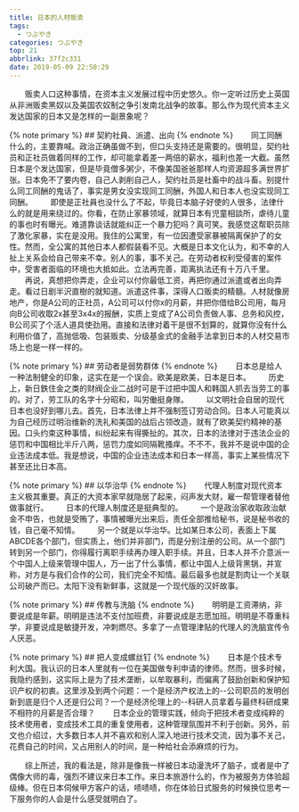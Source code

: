 ```yaml
---
title: 日本的人材贩卖
tags:
  - つぶやき
categories: つぶやき
top: 21
abbrlink: 37f2c331
date: 2019-05-09 22:50:29
---
```

&emsp;&emsp;贩卖人口这种事情，在资本主义发展过程中历史悠久。你一定听过历史上英国从非洲贩卖黑奴以及美国农奴制之争引发南北战争的故事。那么作为现代资本主义发达国家的日本又是怎样的一副景象呢？<!--more-->

{% note primary %}
    ## 契約社員、派遣、出向
{% endnote %}
&emsp;&emsp;同工同酬什么的，主要靠喊。政治正确虽做不到，但口头支持还是需要的。很明显，契约社员和正社员做着同样的工作，却可能拿着差一两倍的薪水，福利也差一大截。虽然日本是个发达国家，但是毕竟僧多粥少，不像美国爸爸那样人均资源超多满世界扩张。日本免不了要内卷，自己人剥削自己人，契约社员是社畜中的战斗畜。别提什么同工同酬的鬼话了，事实是男女没实现同工同酬，外国人和日本人也没实现同工同酬。
&emsp;&emsp;即使是正社員也没什么了不起，毕竟日本脑子好使的人很多，法律什么的就是用来绕过的。你看，在防止家暴领域，就算日本有児童相談所，虐待儿童的事也时有曝光。难道靠谈话就能纠正一个暴力犯吗？真可笑。我感觉这帮职员除了激化家暴，实在是没用。我住的公寓里，有一位因遭受家暴被隔离保护了的女性。然而，全公寓的其他日本人都假装看不见。大概是日本文化认为，和不幸的人扯上关系会给自己带来不幸。别人的事，事不关己。在劳动者权利受侵害的案件中，受害者面临的环境也大抵如此。立法再完善，距离执法还有十万八千里。
&emsp;&emsp;再说，真想把你弄走，企业可以付你最低工资，再把你通过派遣或者出向弄走。看过日剧半沢直樹的就知道。派遣这件事，深得人口贩卖的精髓。人材就像房地产，你是A公司的正社员，A公司可以付你x的月薪，并把你借给B公司用，每月向B公司收取2x甚至3x4x的报酬，实质上变成了A公司负责做人事、总务和风控，B公司买了个活人道具使劲用。直接和法律对着干是很不划算的，就算你没有什么利用价值了，高抛低吸、包装贩卖、分级基金式的金融手法拿到日本的人材交易市场上也是一样一样的。

{% note primary %}
    ## 劳动者是弱势群体
{% endnote %}
&emsp;&emsp;日本总是给人一种法制健全的印象，这实在是一个误会。欧美是欧美，日本是日本。
&emsp;&emsp;历史上，新日鉄住金之类的财阀企业二战时可是干过把中国人和韩国人抓去当劳工的事的。对了，劳工队的名字十分昭和，叫労働挺身隊。
&emsp;&emsp;以文明社会自居的现代日本也没好到哪儿去。首先，日本法律上并不强制签订劳动合同。日本人可能真以为自己经历过明治维新的洗礼和美国的战后占领改造，就有了欧美契约精神的基因。口头约束这种事情，纠纷起来有得撕扯的。其次，日本的法律对于违法企业的惩罚和中国相比半斤八两，惩罚力度如同隔靴搔痒。不不不，我并不是说中国的企业违法成本低。我是想说，中国的企业违法成本和日本一样高，事实上某些情况下甚至还比日本高。

{% note primary %}
    ## 以华治华
{% endnote %}
&emsp;&emsp;代理人制度对现代资本主义极其重要。真正的大资本家早就隐居了起来，闷声发大财，雇一帮管理者替他做事就行。
&emsp;&emsp;日本的代理人制度还是挺典型的。
&emsp;&emsp;一个是政治家收取政治献金不申告，也就是受贿了，事情被曝光出来后，责任全部推给秘书，说是秘书收的钱，自己毫不知情。
&emsp;&emsp;另一个就是以华治华。比如某日本公司，表面上下属ABCDE各个部门，但实质上，他们并非部门，而是分别注册的公司。从一个部门转到另一个部门，你得履行离职手续再办理入职手续。并且，日本人并不介意派一个中国人上级来管理中国人，万一出了什么事情，都让中国人上级背黑锅，并宣称，对方是与我们合作的公司，我们完全不知情。最后最多也就是割肉让一个关联公司破产而已。太阳下没有新鲜事，这就是一个现代版的汉奸故事。

{% note primary %}
    ## 传教与洗脑
{% endnote %}
&emsp;&emsp;明明是工资滞纳，非要说成是年薪。明明是违法不支付加班费，非要说成是志愿加班。明明是不尊重科学，非要说成是敏捷开发，冲刺燃尽。多拿了一点管理津贴的代理人的洗脑宣传令人厌恶。

{% note primary %}
    ## 把人变成螺丝钉
{% endnote %}
&emsp;&emsp;日本是个技术专利大国。我认识的日本人里就有一位在美国做专利申请的律师。然而，很多时候，我隐约感到，这实际上是为了技术垄断，以牟取暴利，而偏离了鼓励创新和保护知识产权的初衷。这里涉及到两个问题：一个是经济产权法上的--公司职员的发明创新到底是归个人还是归公司？一个是经济伦理上的--科研人员拿着与最终科研成果不相符的月薪是否合理？
&emsp;&emsp;日本企业的管理实践，倾向于把技术者变成纯粹的技术使用者，变成技术工具的重复使用者，这种管理氛围并不利于创新。另外，前文也介绍过，大多数日本人并不喜欢和别人深入地进行技术交流，因为事不关己，花费自己的时间，又占用别人的时间，是一种给社会添麻烦的行为。


&emsp;&emsp;综上所述，我的看法是，除非是像我一样被日本动漫洗坏了脑子，或者是中了偶像大师的毒，强烈不建议来日本工作。来日本旅游什么的，作为被服务方体验超级棒。但在日本伺候甲方客户的话，啧啧啧，你在体验日式服务的时候换位思考一下服务你的人会是什么感受就明白了。